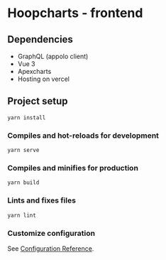 # Hoopcharts - frontend

## Dependencies
- GraphQL (appolo client)
- Vue 3
- Apexcharts
- Hosting on vercel

## Project setup
```
yarn install
```

### Compiles and hot-reloads for development
```
yarn serve
```

### Compiles and minifies for production
```
yarn build
```

### Lints and fixes files
```
yarn lint
```

### Customize configuration
See [Configuration Reference](https://cli.vuejs.org/config/).
